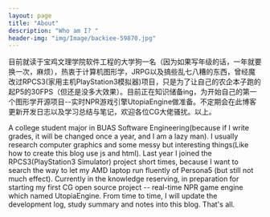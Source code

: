 ```yaml
---
layout: page
title: "About"
description: "Who am I? " 
header-img: "img/Image/backiee-59870.jpg"
---
```


目前就读于宝鸡文理学院软件工程的大学狗一名（因为如果写年级的话，一年就要换一次，麻烦），热衷于计算机图形学，JRPG以及搞些乱七八糟的东西，曾经魔改过RPCS3(家用主机PlayStation3模拟器)项目，只是为了让自己的农企本子跑的起P5的30FPS（但还是没多大效果）。目前正在知识储备ing，为开始自己的第一个图形学开源项目--实时NPR游戏引擎UtopiaEngine做准备。不定期会在此博客更新开发日志以及学习总结与笔记，欢迎各位CG大佬骚扰。以上。

A college student major in BUAS Software Engineering(because if I write grades, it will be changed once a year, and I am a lazy man). I usually research computer graphics and some messy but interesting things(Like how to create this blog use js and html). Last year I joined the RPCS3(PlayStation3 Simulator) project short times, because I want to search the way to let my AMD laptop run fluently of Persona5 (but still not much effect). Currently in the knowledge reserving, in preparation for starting my first CG open source project -- real-time NPR game engine which named UtopiaEngine. From time to time, I will update the development log, study summary and notes into this blog. That's all.
